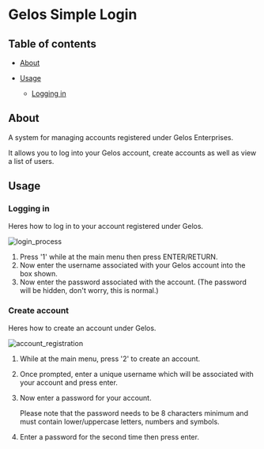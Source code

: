 # Gelos Simple Login

## Table of contents
- [About](https://github.com/gelos-team/gelos-simple-login#about)
- [Usage](https://github.com/gelos-team/gelos-simple-login?tab=readme-ov-file#usage)

    - [Logging in](https://github.com/gelos-team/gelos-simple-login?tab=readme-ov-file#logging-in)

## About

A system for managing accounts registered under Gelos Enterprises.

It allows you to log into your Gelos account, create accounts as well as view a list of users.


## Usage

### Logging in

Heres how to log in to your account registered under Gelos.

![login_process](https://github.com/user-attachments/assets/3f4ddcfd-a5e9-4735-be58-db12cfcecfce)


1. Press '1' while at the main menu then press ENTER/RETURN.
2. Now enter the username associated with your Gelos account into the box shown.
3. Now enter the password associated with the account. (The password will be hidden, don't worry, this is normal.)


### Create account

Heres how to create an account under Gelos.

![account_registration](https://github.com/user-attachments/assets/d435b361-b93a-4d72-9d33-4b41302a9f00)


1. While at the main menu, press '2' to create an account.
2. Once prompted, enter a unique username which will be associated with your account and press enter.
3. Now enter a password for your account. 

    Please note that the password needs to be 8 characters minimum and must contain lower/uppercase letters, numbers and symbols.
4. Enter a password for the second time then press enter.
